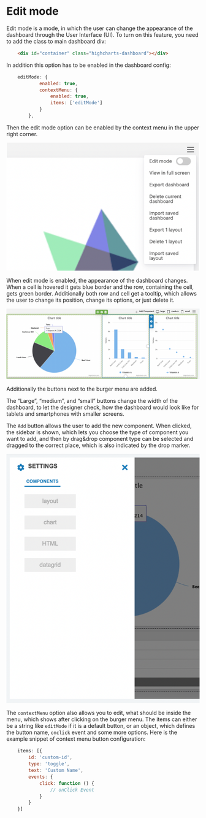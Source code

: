 Edit mode
===

Edit mode is a mode, in which the user can change the appearance of the dashboard through the User Interface (UI). To turn on this feature, you need to add the class to main dashboard div:
```html
    <div id="container" class="highcharts-dashboard"></div>
```


In addition this option has to be enabled in the dashboard config:
```javascript
    editMode: {
            enabled: true,
            contextMenu: {
                enabled: true,
                items: ['editMode']
            }
        },
```

Then the edit mode option can be enabled by the context menu in the upper right corner.

![edit-mode-context-menu.png](edit-mode-context-menu.png)

When edit mode is enabled, the appearance of the dashboard changes. When a cell is hovered it gets blue border and the row, containing the cell, gets green border. Additionally both row and cell get a tooltip, which allows the user to change its position, change its options, or just delete it.

![edit-mode-tooltip.png](edit-mode-tooltip.png)

Additionally the buttons next to the burger menu are added.

The “Large”, “medium”, and “small” buttons change the width of the dashboard, to let the designer check, how the dashboard would look like for tablets and smartphones with smaller screens.

The `Add` button allows the user to add the new component. When clicked, the sidebar is shown, which lets you choose the type of component you want to add, and then by drag&drop component type can be selected and dragged to the correct place, which is also indicated by the drop marker.

![edit-mode-sidebar.png](edit-mode-sidebar.png)

The `contextMenu` option also allows you to edit, what should be inside the menu, which shows after clicking on the burger menu.  The items can either be a string like `editMode` if it is a default button, or an object, which defines the button name, `onclick` event and some more options. Here is the example snippet of context menu button configuration:
```js
    items: [{
        id: 'custom-id',
        type: 'toggle',
        text: 'Custom Name',
        events: {
            click: function () {
                // onClick Event
            }
        }
    }]
```
